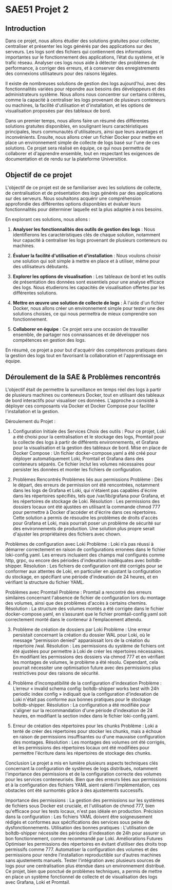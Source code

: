 # SAE51 Projet 2

## Introduction

Dans ce projet, nous allons étudier des solutions gratuites pour collecter, centraliser et présenter les logs générés par des applications sur des serveurs. Les logs sont des fichiers qui contiennent des informations importantes sur le fonctionnement des applications, l’état du système, et le trafic réseau. Analyser ces logs nous aide à détecter des problèmes de performance, à corriger des erreurs, et à conserver des enregistrements des connexions utilisateurs pour des raisons légales.

Il existe de nombreuses solutions de gestion des logs aujourd'hui, avec des fonctionnalités variées pour répondre aux besoins des développeurs et des administrateurs système. Nous allons nous concentrer sur certains critères, comme la capacité à centraliser les logs provenant de plusieurs conteneurs ou machines, la facilité d'utilisation et d'installation, et les options de visualisation proposées par des tableaux de bord.

Dans un premier temps, nous allons faire un résumé des différentes solutions gratuites disponibles, en soulignant leurs caractéristiques principales, leurs communautés d'utilisateurs, ainsi que leurs avantages et inconvénients. Ensuite, nous allons créer un fichier Docker pour mettre en place un environnement simple de collecte de logs basé sur l'une de ces solutions. Ce projet sera réalisé en équipe, ce qui nous permettra de collaborer et d'apprendre ensemble, tout en respectant les exigences de documentation et de rendu sur la plateforme Universitice.

## Objectif de ce projet

L'objectif de ce projet est de se familiariser avec les solutions de collecte, de centralisation et de présentation des logs générés par des applications sur des serveurs. Nous souhaitons acquérir une compréhension approfondie des différentes options disponibles et évaluer leurs fonctionnalités pour déterminer laquelle est la plus adaptée à nos besoins.

En explorant ces solutions, nous allons :

1. **Analyser les fonctionnalités des outils de gestion des logs** : Nous identifierons les caractéristiques clés de chaque solution, notamment leur capacité à centraliser les logs provenant de plusieurs conteneurs ou machines.

2. **Évaluer la facilité d'utilisation et d'installation** : Nous voulons choisir une solution qui soit simple à mettre en place et à utiliser, même pour des utilisateurs débutants.

3. **Explorer les options de visualisation** : Les tableaux de bord et les outils de présentation des données sont essentiels pour une analyse efficace des logs. Nous étudierons les capacités de visualisation offertes par les différentes solutions.

4. **Mettre en œuvre une solution de collecte de logs** : À l'aide d'un fichier Docker, nous allons créer un environnement simple pour tester une des solutions choisies, ce qui nous permettra de mieux comprendre son fonctionnement.

5. **Collaborer en équipe** : Ce projet sera une occasion de travailler ensemble, de partager nos connaissances et de développer nos compétences en gestion des logs.

En résumé, ce projet a pour but d'acquérir des compétences pratiques dans la gestion des logs tout en favorisant la collaboration et l'apprentissage en équipe.


## Déroulement de la SAE & Problèmes rencontrés
L'objectif était de permettre la surveillance en temps réel des logs à partir de plusieurs machines ou conteneurs Docker, tout en utilisant des tableaux de bord interactifs pour visualiser ces données. L'approche a consisté à déployer ces composants via Docker et Docker Compose pour faciliter l'installation et la gestion.

Déroulement du Projet :

1. Configuration Initiale des Services
Choix des outils : Pour ce projet, Loki a été choisi pour la centralisation et le stockage des logs, Promtail pour la collecte des logs à partir de différents environnements, et Grafana pour la visualisation et la gestion des tableaux de bord.
Mise en place de Docker Compose : Un fichier docker-compose.yaml a été créé pour déployer automatiquement Loki, Promtail et Grafana dans des conteneurs séparés. Ce fichier inclut les volumes nécessaires pour persister les données et monter les fichiers de configuration.

2. Problèmes Rencontrés
Problèmes liés aux permissions
Problème : Dès le départ, des erreurs de permission ont été rencontrées, notamment dans les logs de Grafana et Loki, qui n'étaient pas capables d'écrire dans les répertoires spécifiés, tels que /var/lib/grafana pour Grafana, et les répertoires de stockage de Loki.
Résolution : Les permissions des dossiers locaux ont été ajustées en utilisant la commande chmod 777 pour permettre à Docker d'accéder et d'écrire dans ces répertoires. Cette solution a permis de résoudre les problèmes de droits d'accès pour Grafana et Loki, mais pourrait poser un problème de sécurité sur des environnements de production. Une solution plus propre serait d'ajuster les propriétaires des fichiers avec chown.

Problèmes de configuration avec Loki
Problème : Loki n’a pas réussi à démarrer correctement en raison de configurations erronées dans le fichier loki-config.yaml. Les erreurs incluaient des champs mal configurés comme http, grpc, ou encore des périodes d'indexation inadéquates avec boltdb-shipper.
Résolution : Les fichiers de configuration ont été corrigés pour se conformer aux attentes de Loki, en particulier en ajustant la configuration du stockage, en spécifiant une période d'indexation de 24 heures, et en vérifiant la structure du fichier YAML.

Problèmes avec Promtail
Problème : Promtail a rencontré des erreurs similaires concernant l'absence de fichier de configuration lors du montage des volumes, ainsi que des problèmes d'accès à certains chemins.
Résolution : La structure des volumes montés a été corrigée dans le fichier docker-compose.yaml, en s’assurant que le fichier promtail-config.yaml soit correctement monté dans le conteneur à l’emplacement attendu.

3. Problème de création de dossiers par Loki
Problème : Une erreur persistait concernant la création du dossier WAL pour Loki, où le message "permission denied" apparaissait lors de la création du répertoire /wal.
Résolution : Les permissions du système de fichiers ont été ajustées pour permettre à Loki de créer les répertoires nécessaires. En modifiant les permissions des dossiers via chmod 777 et en vérifiant les montages de volumes, le problème a été résolu. Cependant, cela pourrait nécessiter une optimisation future avec des permissions plus restrictives pour des raisons de sécurité.

4. Problème d’incompatibilité de la configuration d'indexation
Problème : L’erreur « invalid schema config: boltdb-shipper works best with 24h periodic index config » indiquait que la configuration d'indexation de Loki n'était pas conforme aux bonnes pratiques pour le stockage boltdb-shipper.
Résolution : La configuration a été modifiée pour s'aligner sur la recommandation d'une période d'indexation de 24 heures, en modifiant la section index dans le fichier loki-config.yaml.

5. Erreur de création des répertoires pour les chunks
Problème : Loki a tenté de créer des répertoires pour stocker les chunks, mais a échoué en raison de permissions insuffisantes ou d'une mauvaise configuration des montages.
Résolution : Les montages des volumes ont été corrigés, et les permissions des répertoires locaux ont été modifiées pour permettre l'écriture dans les répertoires de stockage des chunks.

Conclusion
Le projet a mis en lumière plusieurs aspects techniques clés concernant la configuration de systèmes de logs distribués, notamment l'importance des permissions et de la configuration correcte des volumes pour les services conteneurisés. Bien que des erreurs liées aux permissions et à la configuration des fichiers YAML aient ralenti l'implémentation, ces obstacles ont été surmontés grâce à des ajustements successifs.

Importance des permissions : La gestion des permissions sur les systèmes de fichiers sous Docker est cruciale, et l'utilisation de chmod 777, bien qu'efficace pour les tests locaux, n'est pas idéale en production.
Précision dans la configuration : Les fichiers YAML doivent être soigneusement rédigés et conformes aux spécifications des services sous peine de dysfonctionnements.
Utilisation des bonnes pratiques : L'utilisation de boltdb-shipper nécessite des périodes d'indexation de 24h pour assurer un bon fonctionnement, comme recommandé par Loki.
Améliorations Futures
Optimiser les permissions des répertoires en évitant d’utiliser des droits trop permissifs comme 777.
Automatiser la configuration des volumes et des permissions pour rendre l’installation reproductible sur d’autres machines sans ajustements manuels.
Tester l'intégration avec plusieurs sources de logs pour une centralisation plus étendue dans un environnement distribué.
Ce projet, bien que ponctué de problèmes techniques, a permis de mettre en place un système fonctionnel de collecte et de visualisation des logs avec Grafana, Loki et Promtail.
